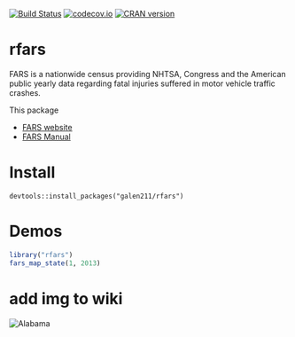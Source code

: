 [![Build Status](https://travis-ci.org/seankross/minimap.svg?branch=master)](https://travis-ci.org/seankross/minimap)
[![codecov.io](https://codecov.io/github/seankross/minimap/coverage.svg?branch=master)](https://codecov.io/github/seankross/minimap?branch=master)
[![CRAN version](http://www.r-pkg.org/badges/version/minimap)](https://cran.r-project.org/web/packages/minimap/index.html)

# rfars
FARS is a nationwide census providing NHTSA, Congress and the American public yearly data regarding fatal injuries suffered in motor vehicle traffic crashes.

This package

- [FARS website](https://www.nhtsa.gov/research-data/fatality-analysis-reporting-system-fars)
- [FARS Manual](https://crashstats.nhtsa.dot.gov/#/DocumentTypeList/4)

# Install
`devtools::install_packages("galen211/rfars")`

# Demos
```r
library("rfars")
fars_map_state(1, 2013)
```

# add img to wiki
![Alabama](https://raw.githubusercontent.com/wiki/[username]/[repository]/[filename]
)

